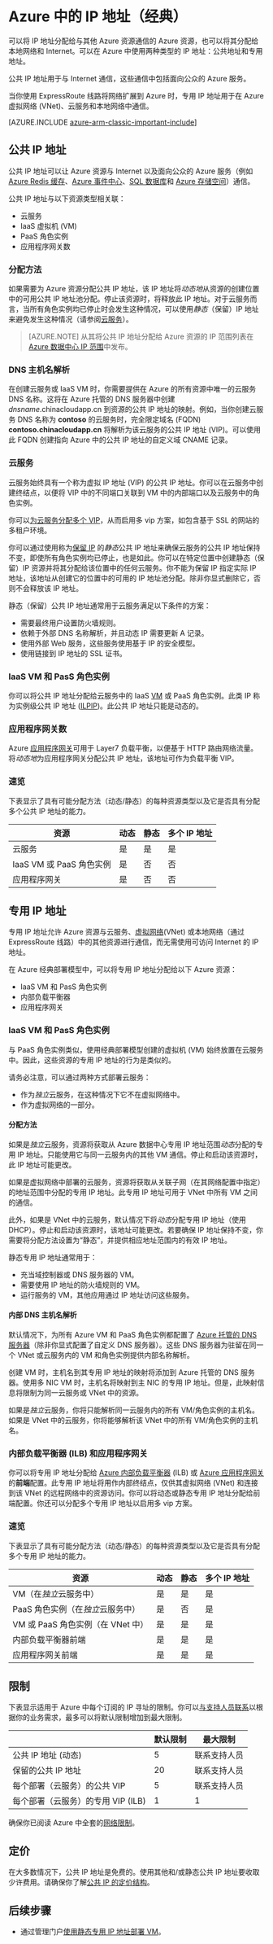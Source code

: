 <properties
   pageTitle="在 Azure 中实施公共 IP 和专用 IP 寻址（经典）| Microsoft Azure"
   description="了解如何在 Azure 中实施公共 IP 和专用 IP 寻址"
   services="virtual-network"
   documentationCenter="na"
   authors="telmosampaio"
   manager="carmonm"
   editor="tysonn"
   tags="azure-service-management" />
<tags
	ms.service="virtual-network"
	ms.date="01/12/2015"
	wacn.date=""/>

# Azure 中的 IP 地址（经典）
可以将 IP 地址分配给与其他 Azure 资源通信的 Azure 资源，也可以将其分配给本地网络和 Internet。可以在 Azure 中使用两种类型的 IP 地址：公共地址和专用地址。

公共 IP 地址用于与 Internet 通信，这些通信中包括面向公众的 Azure 服务。

当你使用 ExpressRoute 线路将网络扩展到 Azure 时，专用 IP 地址用于在 Azure 虚拟网络 (VNet)、云服务和本地网络中通信。

[AZURE.INCLUDE [azure-arm-classic-important-include](../includes/learn-about-deployment-models-classic-include.md)]

## 公共 IP 地址
公共 IP 地址可以让 Azure 资源与 Internet 以及面向公众的 Azure 服务（例如 [Azure Redis 缓存](/home/features/cache)、[Azure 事件中心](/home/features/event-hubs)、[SQL 数据库](/documentation/articles/sql-database-technical-overview)和 [Azure 存储空间](/documentation/articles/storage-introduction)）通信。

公共 IP 地址与以下资源类型相关联：

- 云服务
- IaaS 虚拟机 (VM)
- PaaS 角色实例
- 应用程序网关数

### 分配方法
如果需要为 Azure 资源分配公共 IP 地址，该 IP 地址将*动态地*从资源的创建位置中的可用公共 IP 地址池分配。停止该资源时，将释放此 IP 地址。对于云服务而言，当所有角色实例均已停止时会发生这种情况，可以使用*静态*（保留）IP 地址来避免发生这种情况（请参阅[云服务](#Cloud-services)）。

>[AZURE.NOTE] 从其将公共 IP 地址分配给 Azure 资源的 IP 范围列表在 [Azure 数据中心 IP 范围](https://www.microsoft.com/download/details.aspx?id=41653)中发布。

### DNS 主机名解析
在创建云服务或 IaaS VM 时，你需要提供在 Azure 的所有资源中唯一的云服务 DNS 名称。这将在 Azure 托管的 DNS 服务器中创建 *dnsname*.chinacloudapp.cn 到资源的公共 IP 地址的映射。例如，当你创建云服务 DNS 名称为 **contoso** 的云服务时，完全限定域名 (FQDN) **contoso.chinacloudapp.cn** 将解析为该云服务的公共 IP 地址 (VIP)。可以使用此 FQDN 创建指向 Azure 中的公共 IP 地址的自定义域 CNAME 记录。

### 云服务
云服务始终具有一个称为虚拟 IP 地址 (VIP) 的公共 IP 地址。你可以在云服务中创建终结点，以便将 VIP 中的不同端口关联到 VM 中的内部端口以及云服务中的角色实例。

你可以[为云服务分配多个 VIP](/documentation/articles/load-balancer-multivip)，从而启用多 vip 方案，如包含基于 SSL 的网站的多租户环境。

你可以通过使用称为[保留 IP](/documentation/articles/virtual-networks-reserved-public-ip) 的*静态*公共 IP 地址来确保云服务的公共 IP 地址保持不变，即使所有角色实例均已停止，也是如此。你可以在特定位置中创建静态（保留）IP 资源并将其分配给该位置中的任何云服务。你不能为保留 IP 指定实际 IP 地址，该地址从创建它的位置中的可用的 IP 地址池分配。除非你显式删除它，否则不会释放该 IP 地址。

静态（保留）公共 IP 地址通常用于云服务满足以下条件的方案：

- 需要最终用户设置防火墙规则。
- 依赖于外部 DNS 名称解析，并且动态 IP 需要更新 A 记录。
- 使用外部 Web 服务，这些服务使用基于 IP 的安全模型。
- 使用链接到 IP 地址的 SSL 证书。

### IaaS VM 和 PasS 角色实例
你可以将公共 IP 地址分配给云服务中的 IaaS [VM](/documentation/articles/virtual-machines-about) 或 PaaS 角色实例。此类 IP 称为实例级公共 IP 地址 ([ILPIP](/documentation/articles/virtual-networks-instance-level-public-ip))。此公共 IP 地址只能是动态的。

### 应用程序网关数
Azure [应用程序网关](/documentation/articles/application-gateway-introduction)可用于 Layer7 负载平衡，以便基于 HTTP 路由网络流量。将*动态地*为应用程序网关分配公共 IP 地址，该地址可作为负载平衡 VIP。

### 速览
下表显示了具有可能分配方法（动态/静态）的每种资源类型以及它是否具有分配多个公共 IP 地址的能力。

|资源|动态|静态|多个 IP 地址|
|---|---|---|---|
|云服务|是|是|是|
|IaaS VM 或 PaaS 角色实例|是|否|否|
|应用程序网关|是|否|否|

## 专用 IP 地址
专用 IP 地址允许 Azure 资源与云服务、[虚拟网络](/documentation/articles/virtual-networks-overview)(VNet) 或本地网络（通过 ExpressRoute 线路）中的其他资源进行通信，而无需使用可访问 Internet 的 IP 地址。

在 Azure 经典部署模型中，可以将专用 IP 地址分配给以下 Azure 资源：

- IaaS VM 和 PasS 角色实例
- 内部负载平衡器
- 应用程序网关

### IaaS VM 和 PasS 角色实例
与 PaaS 角色实例类似，使用经典部署模型创建的虚拟机 (VM) 始终放置在云服务中。因此，这些资源的专用 IP 地址的行为是类似的。

请务必注意，可以通过两种方式部署云服务：

- 作为*独立*云服务，在这种情况下它不在虚拟网络中。
- 作为虚拟网络的一部分。

#### 分配方法
如果是*独立*云服务，资源将获取从 Azure 数据中心专用 IP 地址范围*动态*分配的专用 IP 地址。只能使用它与同一云服务内的其他 VM 通信。停止和启动该资源时，此 IP 地址可能更改。

如果是虚拟网络中部署的云服务，资源将获取从关联子网（在其网络配置中指定）的地址范围中分配的专用 IP 地址。此专用 IP 地址可用于 VNet 中所有 VM 之间的通信。

此外，如果是 VNet 中的云服务，默认情况下将*动态*分配专用 IP 地址（使用 DHCP）。停止和启动该资源时，该地址可能更改。若要确保 IP 地址保持不变，你需要将分配方法设置为“静态”，并提供相应地址范围内的有效 IP 地址。

静态专用 IP 地址通常用于：

 - 充当域控制器或 DNS 服务器的 VM。
 - 需要使用 IP 地址的防火墙规则的 VM。
 - 运行服务的 VM，其他应用通过 IP 地址访问这些服务。

#### 内部 DNS 主机名解析
默认情况下，为所有 Azure VM 和 PaaS 角色实例都配置了 [Azure 托管的 DNS 服务器](/documentation/articles/virtual-networks-name-resolution-for-vms-and-role-instances#azure-provided-name-resolution)（除非你显式配置了自定义 DNS 服务器）。这些 DNS 服务器为驻留在同一个 VNet 或云服务内的 VM 和角色实例提供内部名称解析。

创建 VM 时，主机名到其专用 IP 地址的映射将添加到 Azure 托管的 DNS 服务器。使用多 NIC VM 时，主机名将映射到主 NIC 的专用 IP 地址。但是，此映射信息将限制为同一云服务或 VNet 中的资源。

如果是*独立*云服务，你将只能解析同一云服务内的所有 VM/角色实例的主机名。如果是 VNet 中的云服务，你将能够解析该 VNet 中的所有 VM/角色实例的主机名。

### 内部负载平衡器 (ILB) 和应用程序网关
你可以将专用 IP 地址分配给 [Azure 内部负载平衡器](/documentation/articles/load-balancer-internal-overview) (ILB) 或 [Azure 应用程序网关](/documentation/articles/application-gateway-introduction)的**前端**配置。此专用 IP 地址将用作内部终结点，仅供其虚拟网络 (VNet) 和连接到该 VNet 的远程网络中的资源访问。你可以将动态或静态专用 IP 地址分配给前端配置。你还可以分配多个专用 IP 地址以启用多 vip 方案。

### 速览
下表显示了具有可能分配方法（动态/静态）的每种资源类型以及它是否具有分配多个专用 IP 地址的能力。

|资源|动态|静态|多个 IP 地址|
|---|---|---|---|
|VM（在*独立*云服务中）|是|是|是|
|PaaS 角色实例（在*独立*云服务中）|是|否|是|
|VM 或 PaaS 角色实例（在 VNet 中）|是|是|是|
|内部负载平衡器前端|是|是|是|
|应用程序网关前端|是|是|是|

## 限制

下表显示适用于 Azure 中每个订阅的 IP 寻址的限制。你可以[与支持人员联系](https://manage.windowsazure.cn/#blade/Microsoft_Azure_Support/HelpAndSupportBlade)以根据你的业务需求，最多可以将默认限制增加到最大限制。

||默认限制|最大限制|
|---|---|---|
|公共 IP 地址 (动态)|5|联系支持人员|
|保留的公共 IP 地址|20|联系支持人员|
|每个部署（云服务）的公共 VIP|5|联系支持人员|
|每个部署（云服务）的专用 VIP (ILB)|1|1|

确保你已阅读 Azure 中全套的[网络限制](/documentation/articles/azure-subscription-service-limits#networking-limits)。

## 定价

在大多数情况下，公共 IP 地址是免费的。使用其他和/或静态公共 IP 地址要收取少许费用。请确保你了解[公共 IP 的定价结构](/home/features/ip-addresses/#price)。

## 后续步骤
- 通过管理门户[使用静态专用 IP 地址部署 VM](/documentation/articles/virtual-networks-static-private-ip-classic-pportal)。

<!---HONumber=Mooncake_0215_2016-->